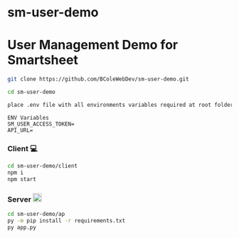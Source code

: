 # sm-user-demo
# User Management Demo for Smartsheet



```sh
git clone https://github.com/BColeWebDev/sm-user-demo.git

cd sm-user-demo

place .env file with all environments variables required at root folder
```

```
ENV Variables
SM_USER_ACCESS_TOKEN=
API_URL=
```

### Client 💻
```sh
cd sm-user-demo/client
npm i 
npm start
```
### Server <img height="20" src="https://pic.onlinewebfonts.com/svg/img_569193.png"></img>
```sh
cd sm-user-demo/ap
py -m pip install -r requirements.txt
py app.py
```
